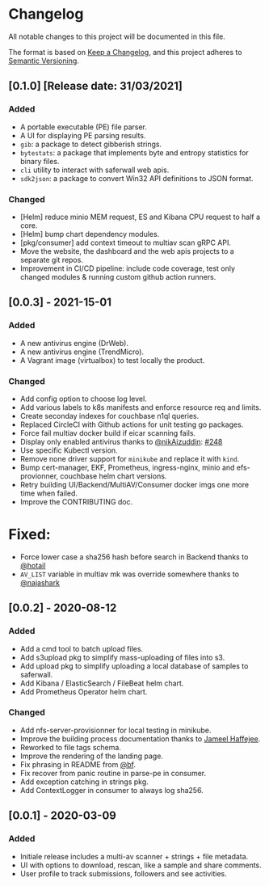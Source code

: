 # Changelog
All notable changes to this project will be documented in this file.

The format is based on [Keep a Changelog](https://keepachangelog.com/en/1.0.0/),
and this project adheres to [Semantic Versioning](https://semver.org/spec/v2.0.0.html).

## [0.1.0] [Release date: 31/03/2021]
### Added
- A portable executable (PE) file parser.
- A UI for displaying PE parsing results.
- `gib`: a package to detect gibberish strings.
- `bytestats`: a package that implements byte and entropy statistics for binary files.
- `cli` utility to interact with saferwall web apis.
- `sdk2json`: a package to convert Win32 API definitions to JSON format.

### Changed
- [Helm] reduce minio MEM request, ES and Kibana CPU request to half a core.
- [Helm] bump chart dependency modules.
- [pkg/consumer] add context timeout to multiav scan gRPC API.
- Move the website, the dashboard and the web apis projects to a separate git repos.
- Improvement in CI/CD pipeline: include code coverage, test only changed modules & running custom github action runners.

## [0.0.3] - 2021-15-01
### Added
- A new antivirus engine (DrWeb).
- A new antivirus engine (TrendMicro).
- A Vagrant image (virtualbox) to test locally the product.

### Changed
- Add config option to choose log level.
- Add various labels to k8s manifests and enforce resource req and limits.
- Create seconday indexes for couchbase n1ql queries.
- Replaced CircleCI with Github actions for unit testing go packages.
- Force fail multiav docker build if eicar scanning fails.
- Display only enabled antivirus thanks to [@nikAizuddin](https://github.com/nikAizuddin): [#248](https://github.com/saferwall/saferwall/pull/248)
- Use specific Kubectl version.
- Remove none driver support for `minikube` and replace it with `kind`.
- Bump cert-manager, EKF, Prometheus, ingress-nginx, minio and efs-provionner, couchbase helm chart versions.
- Retry building UI/Backend/MultiAV/Consumer docker imgs one more time when failed.
- Improve the CONTRIBUTING doc.

# Fixed:
- Force lower case a sha256 hash before search in Backend thanks to [@hotail](https://github.com/hotail)
- `AV_LIST` variable in multiav mk was override somewhere thanks to  [@najashark](https://github.com/najashark)

## [0.0.2] - 2020-08-12
### Added
- Add a cmd tool to batch upload files.
- Add s3upload pkg to simplify mass-uploading of files into s3.
- Add upload pkg to simplify uploading a local database of samples to saferwall.
- Add Kibana / ElasticSearch / FileBeat helm chart.
- Add Prometheus Operator helm chart.

### Changed
- Add nfs-server-provisionner for local testing in minikube.
- Improve the building process documentation thanks to [Jameel Haffejee](https://github.com/RC114).
- Reworked to file tags schema.
- Improve the rendering of the landing page.
- Fix phrasing in README from [@bf](https://github.com/bf).
- Fix recover from panic routine in parse-pe in consumer.
- Add exception catching in strings pkg.
- Add ContextLogger in consumer to always log sha256.

## [0.0.1] - 2020-03-09
### Added
- Initiale release includes a multi-av scanner + strings + file metadata.
- UI with options to download, rescan, like a sample and share comments.
- User profile to track submissions, followers and see activities.
